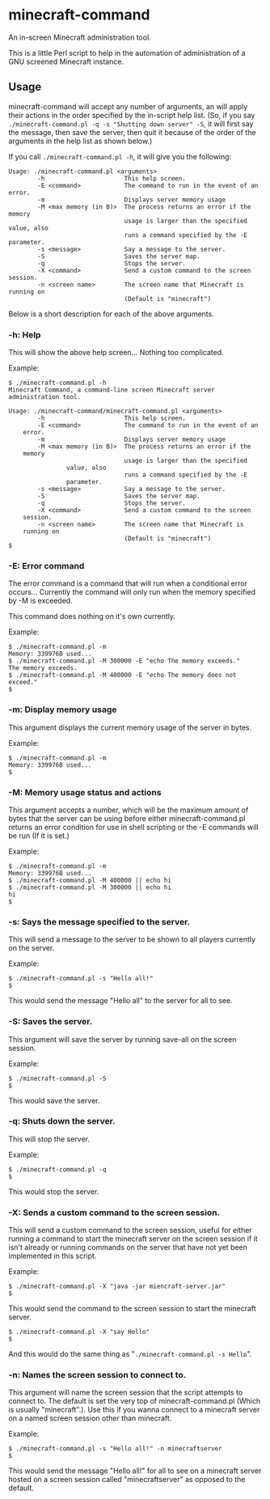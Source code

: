 minecraft-command
=================

An in-screen Minecraft administration tool.


This is a little Perl script to help in the automation of
administration of a GNU screened Minecraft instance.


Usage
-----

minecraft-command will accept any number of arguments, an will apply
their actions in the order specified by the in-script help list. (So,
if you say `./minecraft-command.pl -q -s "Shutting down server" -S`,
it will first say the message, then save the server, then quit it
because of the order of the arguments in the help list as shown below.)

If you call `./minecraft-command.pl -h`, it will give you the
following:


```
Usage: ./minecraft-command.pl <arguments>
        -h                      This help screen.
        -E <command>            The command to run in the event of an error.
        -m                      Displays server memory usage
        -M <max memory (in B)>  The process returns an error if the memory
                                usage is larger than the specified value, also
                                runs a command specified by the -E parameter.
        -s <message>            Say a message to the server.
        -S                      Saves the server map.
        -q                      Stops the server.
        -X <command>            Send a custom command to the screen session.
        -n <screen name>        The screen name that Minecraft is running on
                                (Default is "minecraft")
```

Below is a short description for each of the above arguments.

### -h: Help
This will show the above help screen... Nothing too complicated.

Example:
```
$ ./minecraft-command.pl -h
Minecraft Command, a command-line screen Minecraft server
administration tool.

Usage: ./minecraft-command/minecraft-command.pl <arguments>
        -h                      This help screen.
        -E <command>            The command to run in the event of an
	error.
        -m                      Displays server memory usage
        -M <max memory (in B)>  The process returns an error if the
	memory
                                usage is larger than the specified
				value, also
                                runs a command specified by the -E
				parameter.
        -s <message>            Say a message to the server.
        -S                      Saves the server map.
        -q                      Stops the server.
        -X <command>            Send a custom command to the screen
	session.
        -n <screen name>        The screen name that Minecraft is
	running on
                                (Default is "minecraft")
$
```

### -E: Error command
The error command is a command that will run when a conditional error
occurs... Currently the command will only run when the memory
specified by -M is exceeded.

This command does nothing on it's own currently.

Example:
```
$ ./minecraft-command.pl -m
Memory: 339976B used...
$ ./minecraft-command.pl -M 300000 -E "echo The memory exceeds."
The memory exceeds.
$ ./minecraft-command.pl -M 400000 -E "echo The memory does not exceed."
$
```

### -m: Display memory usage
This argument displays the current memory usage of the server in bytes.

Example:
```
$ ./minecraft-command.pl -m
Memory: 339976B used...
$
```

### -M: Memory usage status and actions
This argument accepts a number, which will be the maximum amount of
bytes that the server can be using before either minecraft-command.pl
returns an error condition for use in shell scripting or the -E
commands will be run (If it is set.)

Example:
```
$ ./minecraft-command.pl -m
Memory: 339976B used...
$ ./minecraft-command.pl -M 400000 || echo hi
$ ./minecraft-command.pl -M 300000 || echo hi
hi
$
```

### -s: Says the message specified to the server.
This will send a message to the server to be shown to all players
currently on the server.

Example:
```
$ ./minecraft-command.pl -s "Hello all!"
$
```
This would send the message "Hello all" to the server for all to see.

### -S: Saves the server.
This argument will save the server by running save-all on the screen
session.

Example:
```
$ ./minecraft-command.pl -S
$
```
This would save the server.

### -q: Shuts down the server.
This will stop the server.

Example:
```
$ ./minecraft-command.pl -q
$
```
This would stop the server.

### -X: Sends a custom command to the screen session.
This will send a custom command to the screen session, useful for
either running a command to start the minecraft server on the screen
session if it isn't already or running commands on the server that
have not yet been implemented in this script.

Example:
```
$ ./minecraft-command.pl -X "java -jar miencraft-server.jar"
$
```
This would send the command to the screen session to start the
minecraft server.

```
$ ./minecraft-command.pl -X "say Hello"
$
```
And this would do the same thing as "`./minecraft-command.pl -s Hello`".

### -n: Names the screen session to connect to.
This argument will name the screen session that the script attempts to
connect to. The default is set the very top of minecraft-command.pl
(Which is usually "minecraft".). Use this if you wanna connect to a
minecraft server on a named screen session other than minecraft.

Example:
```
$ ./minecraft-command.pl -s "Hello all!" -n minecraftserver
$
```
This would send the message "Hello all!" for all to see on a minecraft
server hosted on a screen session called "minecraftserver" as opposed
to the default.
